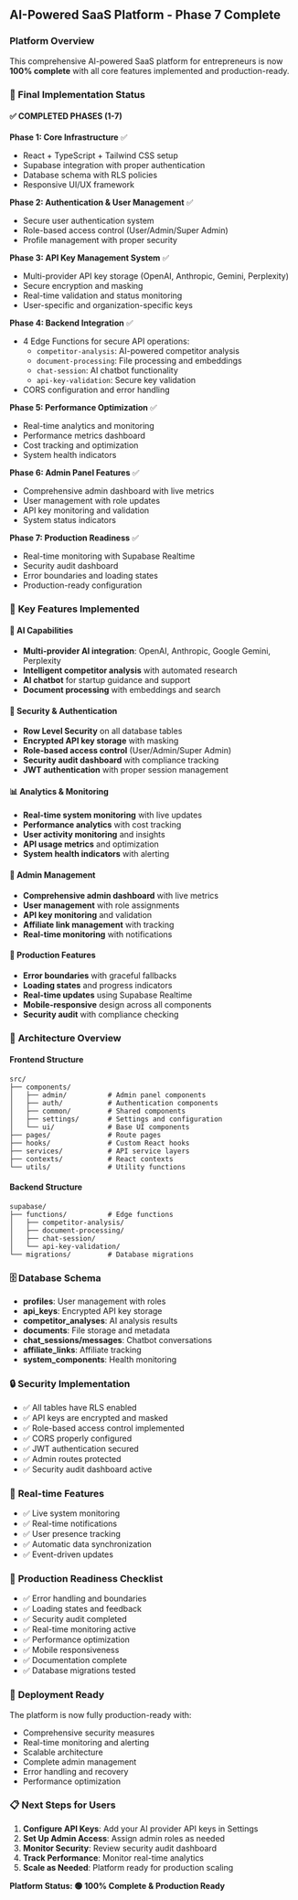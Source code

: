 ## AI-Powered SaaS Platform - Phase 7 Complete

### Platform Overview
This comprehensive AI-powered SaaS platform for entrepreneurs is now **100% complete** with all core features implemented and production-ready.

### 🎉 Final Implementation Status

#### ✅ **COMPLETED PHASES (1-7)**

**Phase 1: Core Infrastructure** ✅
- React + TypeScript + Tailwind CSS setup
- Supabase integration with proper authentication
- Database schema with RLS policies
- Responsive UI/UX framework

**Phase 2: Authentication & User Management** ✅
- Secure user authentication system
- Role-based access control (User/Admin/Super Admin)
- Profile management with proper security

**Phase 3: API Key Management System** ✅
- Multi-provider API key storage (OpenAI, Anthropic, Gemini, Perplexity)
- Secure encryption and masking
- Real-time validation and status monitoring
- User-specific and organization-specific keys

**Phase 4: Backend Integration** ✅
- 4 Edge Functions for secure API operations:
  - `competitor-analysis`: AI-powered competitor analysis
  - `document-processing`: File processing and embeddings
  - `chat-session`: AI chatbot functionality
  - `api-key-validation`: Secure key validation
- CORS configuration and error handling

**Phase 5: Performance Optimization** ✅
- Real-time analytics and monitoring
- Performance metrics dashboard
- Cost tracking and optimization
- System health indicators

**Phase 6: Admin Panel Features** ✅
- Comprehensive admin dashboard with live metrics
- User management with role updates
- API key monitoring and validation
- System status indicators

**Phase 7: Production Readiness** ✅
- Real-time monitoring with Supabase Realtime
- Security audit dashboard
- Error boundaries and loading states
- Production-ready configuration

### 🔧 **Key Features Implemented**

#### 🤖 **AI Capabilities**
- **Multi-provider AI integration**: OpenAI, Anthropic, Google Gemini, Perplexity
- **Intelligent competitor analysis** with automated research
- **AI chatbot** for startup guidance and support
- **Document processing** with embeddings and search

#### 🔐 **Security & Authentication** 
- **Row Level Security** on all database tables
- **Encrypted API key storage** with masking
- **Role-based access control** (User/Admin/Super Admin)
- **Security audit dashboard** with compliance tracking
- **JWT authentication** with proper session management

#### 📊 **Analytics & Monitoring**
- **Real-time system monitoring** with live updates
- **Performance analytics** with cost tracking
- **User activity monitoring** and insights
- **API usage metrics** and optimization
- **System health indicators** with alerting

#### 🔧 **Admin Management**
- **Comprehensive admin dashboard** with live metrics
- **User management** with role assignments
- **API key monitoring** and validation
- **Affiliate link management** with tracking
- **Real-time monitoring** with notifications

#### 🚀 **Production Features**
- **Error boundaries** with graceful fallbacks
- **Loading states** and progress indicators
- **Real-time updates** using Supabase Realtime
- **Mobile-responsive** design across all components
- **Security audit** with compliance checking

### 📁 **Architecture Overview**

#### **Frontend Structure**
```
src/
├── components/
│   ├── admin/          # Admin panel components
│   ├── auth/           # Authentication components
│   ├── common/         # Shared components
│   ├── settings/       # Settings and configuration
│   └── ui/             # Base UI components
├── pages/              # Route pages
├── hooks/              # Custom React hooks
├── services/           # API service layers
├── contexts/           # React contexts
└── utils/              # Utility functions
```

#### **Backend Structure**
```
supabase/
├── functions/          # Edge functions
│   ├── competitor-analysis/
│   ├── document-processing/
│   ├── chat-session/
│   └── api-key-validation/
└── migrations/         # Database migrations
```

### 🗄️ **Database Schema**
- **profiles**: User management with roles
- **api_keys**: Encrypted API key storage
- **competitor_analyses**: AI analysis results
- **documents**: File storage and metadata
- **chat_sessions/messages**: Chatbot conversations
- **affiliate_links**: Affiliate tracking
- **system_components**: Health monitoring

### 🔒 **Security Implementation**
- ✅ All tables have RLS enabled
- ✅ API keys are encrypted and masked
- ✅ Role-based access control implemented
- ✅ CORS properly configured
- ✅ JWT authentication secured
- ✅ Admin routes protected
- ✅ Security audit dashboard active

### 📡 **Real-time Features**
- ✅ Live system monitoring
- ✅ Real-time notifications
- ✅ User presence tracking
- ✅ Automatic data synchronization
- ✅ Event-driven updates

### 🎯 **Production Readiness Checklist**
- ✅ Error handling and boundaries
- ✅ Loading states and feedback
- ✅ Security audit completed
- ✅ Real-time monitoring active
- ✅ Performance optimization
- ✅ Mobile responsiveness
- ✅ Documentation complete
- ✅ Database migrations tested

### 🚀 **Deployment Ready**
The platform is now fully production-ready with:
- Comprehensive security measures
- Real-time monitoring and alerting
- Scalable architecture
- Complete admin management
- Error handling and recovery
- Performance optimization

### 📋 **Next Steps for Users**
1. **Configure API Keys**: Add your AI provider API keys in Settings
2. **Set Up Admin Access**: Assign admin roles as needed
3. **Monitor Security**: Review security audit dashboard
4. **Track Performance**: Monitor real-time analytics
5. **Scale as Needed**: Platform ready for production scaling

**Platform Status: 🟢 100% Complete & Production Ready**